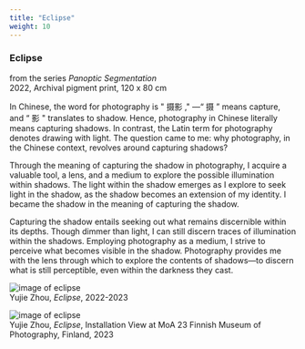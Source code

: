 ```yaml
---
title: "Eclipse"
weight: 10
---
```



### **Eclipse**   
from the series *Panoptic Segmentation*  
2022, Archival pigment print, 120 x 80 cm    

In Chinese, the word for photography is " 摄影 ," —“ 摄 ” means capture, and “ 影 " translates to shadow. Hence, photography in Chinese literally means capturing shadows. In contrast, the Latin term for photography denotes drawing with light. The question came to me: why photography, in the Chinese context, revolves around capturing shadows?

Through the meaning of capturing the shadow in photography, I acquire a valuable tool, a lens, and a medium to explore the possible illumination within shadows. The light within the shadow emerges as I explore to seek light in the shadow, as the shadow becomes an extension of my identity. I became the shadow in the meaning of capturing the shadow.

Capturing the shadow entails seeking out what remains discernible within its depths. Though dimmer than light, I can still discern traces of illumination within the shadows. Employing photography as a medium, I strive to perceive what becomes visible in the shadow. Photography provides me with the lens through which to explore the contents of shadows—to discern what is still perceptible, even within the darkness they cast.



![image of eclipse](/images/QWERTY/E/eclipse.jpg)  
Yujie Zhou, *Eclipse*, 2022-2023


![image of eclipse](/images/QWERTY/E/eclipse-install.JPG)  
Yujie Zhou, *Eclipse*, Installation View at MoA 23 Finnish Museum of Photography, Finland, 2023